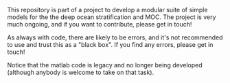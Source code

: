This repository is part of a project to develop a modular suite of  simple models
for the the deep ocean stratification and MOC. The project is very much ongoing,
and if you want to contribute, please get in touch!

As always with code, there are likely to be errors, and it's not recommended to use
and trust this as a "black box". If you find any errors, please get in touch!

Notice that the matlab code is legacy and no longer being developed (although anybody
is welcome to take on that task).

